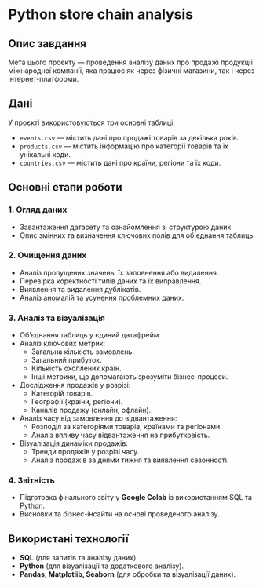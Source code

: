# Python store chain analysis

## Опис завдання

Мета цього проєкту — проведення аналізу даних про продажі продукції міжнародної компанії, яка працює як через фізичні магазини, так і через інтернет-платформи.

## Дані

У проєкті використовуються три основні таблиці:
- `events.csv` — містить дані про продажі товарів за декілька років.
- `products.csv` — містить інформацію про категорії товарів та їх унікальні коди.
- `countries.csv` — містить дані про країни, регіони та їх коди.

## Основні етапи роботи

### 1. Огляд даних
- Завантаження датасету та ознайомлення зі структурою даних.
- Опис змінних та визначення ключових полів для об'єднання таблиць.

### 2. Очищення даних
- Аналіз пропущених значень, їх заповнення або видалення.
- Перевірка коректності типів даних та їх виправлення.
- Виявлення та видалення дублікатів.
- Аналіз аномалій та усунення проблемних даних.

### 3. Аналіз та візуалізація
- Об’єднання таблиць у єдиний датафрейм.
- Аналіз ключових метрик:
  - Загальна кількість замовлень.
  - Загальний прибуток.
  - Кількість охоплених країн.
  - Інші метрики, що допомагають зрозуміти бізнес-процеси.
- Дослідження продажів у розрізі:
  - Категорій товарів.
  - Географії (країни, регіони).
  - Каналів продажу (онлайн, офлайн).
- Аналіз часу від замовлення до відвантаження:
  - Розподіл за категоріями товарів, країнами та регіонами.
  - Аналіз впливу часу відвантаження на прибутковість.
- Візуалізація динаміки продажів:
  - Тренди продажів у розрізі часу.
  - Аналіз продажів за днями тижня та виявлення сезонності.

### 4. Звітність
- Підготовка фінального звіту у **Google Colab** із використанням SQL та Python.
- Висновки та бізнес-інсайти на основі проведеного аналізу.

## Використані технології
- **SQL** (для запитів та аналізу даних).
- **Python** (для візуалізації та додаткового аналізу).
- **Pandas, Matplotlib, Seaborn** (для обробки та візуалізації даних).
